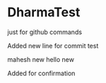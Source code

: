 # DharmaTest
just for github commands

Added new line for commit test

mahesh new hello new



Added for confirmation